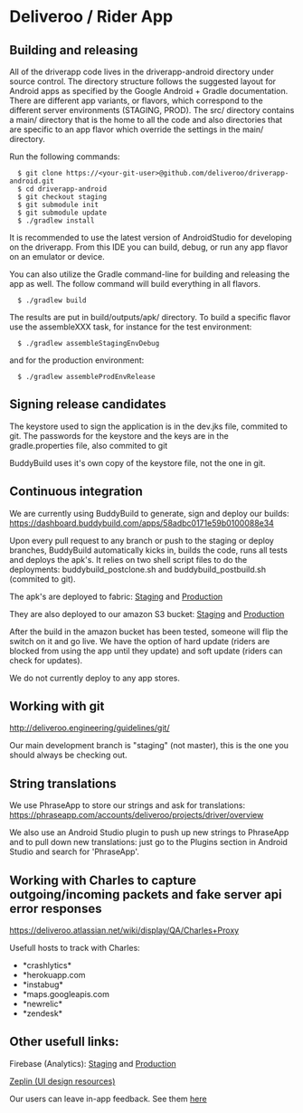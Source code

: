 # Deliveroo / Rider App

## Building and releasing

All of the driverapp code lives in the driverapp-android directory under source control. The directory structure follows the suggested layout for Android apps as specified by the Google Android + Gradle documentation. There are different app variants, or flavors, which correspond to the different server environments (STAGING, PROD). The src/ directory contains a main/ directory that is the home to all the code and also directories that are specific to an app flavor which override the settings in the main/ directory.

Run the following commands:

```
  $ git clone https://<your-git-user>@github.com/deliveroo/driverapp-android.git
  $ cd driverapp-android
  $ git checkout staging
  $ git submodule init
  $ git submodule update
  $ ./gradlew install
```

It is recommended to use the latest version of AndroidStudio for developing on the driverapp.  From this IDE you can build, debug, or run any app flavor on an emulator or device.  

You can also utilize the Gradle command-line for building and releasing the app as well.  The follow command will build everything in all flavors.

```
  $ ./gradlew build
```

The results are put in build/outputs/apk/ directory.  To build a specific flavor use the assembleXXX task, for instance for the test environment:

```
  $ ./gradlew assembleStagingEnvDebug
```

and for the production environment:

```
  $ ./gradlew assembleProdEnvRelease
```

## Signing release candidates

The keystore used to sign the application is in the dev.jks file, commited to git.
The passwords for the keystore and the keys are in the gradle.properties file, also commited to git

BuddyBuild uses it's own copy of the keystore file, not the one in git.

## Continuous integration

We are currently using BuddyBuild to generate, sign and deploy our builds: https://dashboard.buddybuild.com/apps/58adbc0171e59b0100088e34

Upon every pull request to any branch or push to the staging or deploy branches, BuddyBuild automatically kicks in, builds the code, runs all tests and deploys the apk's. It relies on two shell script files to do the deployments: buddybuild_postclone.sh and buddybuild_postbuild.sh (commited to git). 

The apk's are deployed to fabric: [Staging](https://fabric.io/deliveroo2/android/apps/com.deliveroo.driverapp.test) and [Production](https://fabric.io/deliveroo2/android/apps/com.deliveroo.driverapp)

They are also deployed to our amazon S3 bucket: [Staging](https://test.deliveroo.co.uk/admin/app_packages) and [Production](https://deliveroo.co.uk/admin/app_packages)

After the build in the amazon bucket has been tested, someone will flip the switch on it and go live. We have the option of hard update (riders are blocked from using the app until they update) and soft update (riders can check for updates).

We do not currently deploy to any app stores.

## Working with git

http://deliveroo.engineering/guidelines/git/

Our main development branch is "staging" (not master), this is the one you should always be checking out.

## String translations

We use PhraseApp to store our strings and ask for translations: https://phraseapp.com/accounts/deliveroo/projects/driver/overview

We also use an Android Studio plugin to push up new strings to PhraseApp and to pull down new translations: just go to the Plugins section in Android Studio and search for 'PhraseApp'.

## Working with Charles to capture outgoing/incoming packets and fake server api error responses

https://deliveroo.atlassian.net/wiki/display/QA/Charles+Proxy

Usefull hosts to track with Charles:
- \*crashlytics\*
- \*herokuapp.com
- \*instabug\*
- \*maps.googleapis.com
- \*newrelic\*
- \*zendesk\*

## Other usefull links:

Firebase (Analytics): [Staging](https://console.firebase.google.com/project/riderapp-test/analytics/app/android:com.deliveroo.driverapp.test/overview) and [Production](https://console.firebase.google.com/project/riderapp-production/analytics/app/android:com.deliveroo.driverapp/overview)

[Zeplin (UI design resources)](https://app.zeplin.io/project.html#pid=57cd76a724cb361f7b15bfb7)

Our users can leave in-app feedback. See them [here](https://dashboard.instabug.com/applications/deliveroocouk-f15ef8fa-6db7-49d4-93ef-fb2d0e4bd561)
